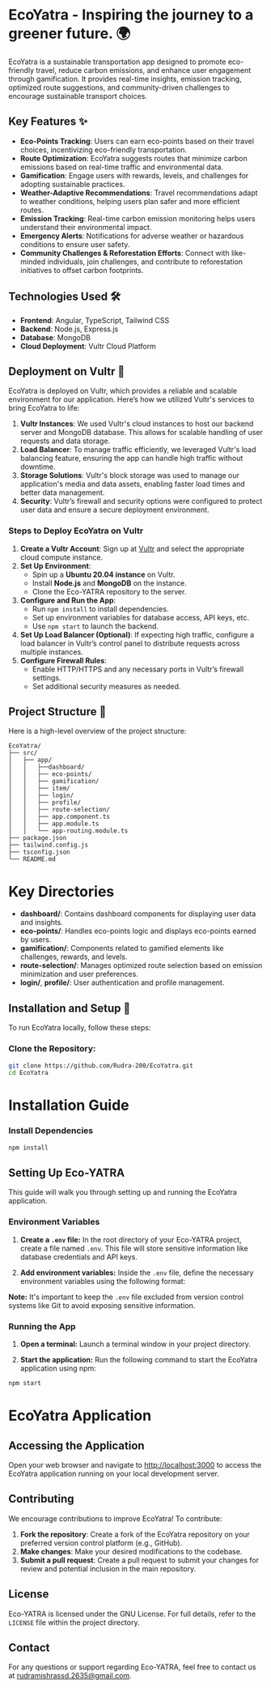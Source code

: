 # EcoYatra - Inspiring the journey to a greener future. 🌍

EcoYatra is a sustainable transportation app designed to promote eco-friendly travel, reduce carbon emissions, and enhance user engagement through gamification. It provides real-time insights, emission tracking, optimized route suggestions, and community-driven challenges to encourage sustainable transport choices.

## Key Features ✨

- **Eco-Points Tracking**: Users can earn eco-points based on their travel choices, incentivizing eco-friendly transportation.
- **Route Optimization**: EcoYatra suggests routes that minimize carbon emissions based on real-time traffic and environmental data.
- **Gamification**: Engage users with rewards, levels, and challenges for adopting sustainable practices.
- **Weather-Adaptive Recommendations**: Travel recommendations adapt to weather conditions, helping users plan safer and more efficient routes.
- **Emission Tracking**: Real-time carbon emission monitoring helps users understand their environmental impact.
- **Emergency Alerts**: Notifications for adverse weather or hazardous conditions to ensure user safety.
- **Community Challenges & Reforestation Efforts**: Connect with like-minded individuals, join challenges, and contribute to reforestation initiatives to offset carbon footprints.

## Technologies Used 🛠️

- **Frontend**: Angular, TypeScript, Tailwind CSS
- **Backend**: Node.js, Express.js
- **Database**: MongoDB
- **Cloud Deployment**: Vultr Cloud Platform

## Deployment on Vultr 🚀

EcoYatra is deployed on Vultr, which provides a reliable and scalable environment for our application. Here’s how we utilized Vultr's services to bring EcoYatra to life:

1. **Vultr Instances**: We used Vultr's cloud instances to host our backend server and MongoDB database. This allows for scalable handling of user requests and data storage.
2. **Load Balancer**: To manage traffic efficiently, we leveraged Vultr's load balancing feature, ensuring the app can handle high traffic without downtime.
3. **Storage Solutions**: Vultr's block storage was used to manage our application's media and data assets, enabling faster load times and better data management.
4. **Security**: Vultr’s firewall and security options were configured to protect user data and ensure a secure deployment environment.

### Steps to Deploy EcoYatra on Vultr

1. **Create a Vultr Account**: Sign up at [Vultr](https://www.vultr.com/) and select the appropriate cloud compute instance.
2. **Set Up Environment**:
   - Spin up a **Ubuntu 20.04 instance** on Vultr.
   - Install **Node.js** and **MongoDB** on the instance.
   - Clone the Eco-YATRA repository to the server.
3. **Configure and Run the App**:
   - Run `npm install` to install dependencies.
   - Set up environment variables for database access, API keys, etc.
   - Use `npm start` to launch the backend.
4. **Set Up Load Balancer (Optional)**: If expecting high traffic, configure a load balancer in Vultr’s control panel to distribute requests across multiple instances.
5. **Configure Firewall Rules**:
   - Enable HTTP/HTTPS and any necessary ports in Vultr’s firewall settings.
   - Set additional security measures as needed.

## Project Structure 📁

Here is a high-level overview of the project structure:

```plaintext
EcoYatra/
├── src/
│   ├── app/
│   │   ├──dashboard/
│   │   ├── eco-points/
│   │   ├── gamification/
│   │   ├── item/
│   │   ├── login/
│   │   ├── profile/
│   │   ├── route-selection/
│   │   ├── app.component.ts
│   │   ├── app.module.ts
│   │   └── app-routing.module.ts
├── package.json
├── tailwind.config.js
├── tsconfig.json
└── README.md
```
# Key Directories

- **dashboard/**: Contains dashboard components for displaying user data and insights.
- **eco-points/**: Handles eco-points logic and displays eco-points earned by users.
- **gamification/**: Components related to gamified elements like challenges, rewards, and levels.
- **route-selection/**: Manages optimized route selection based on emission minimization and user preferences.
- **login/**, **profile/**: User authentication and profile management.

## Installation and Setup 🚧

To run EcoYatra locally, follow these steps:

### Clone the Repository:

```bash
git clone https://github.com/Rudra-200/EcoYatra.git
cd EcoYatra
```
# Installation Guide

### Install Dependencies
```bash
npm install
```
## Setting Up Eco-YATRA

This guide will walk you through setting up and running the EcoYatra application.

### Environment Variables

1. **Create a `.env` file:** In the root directory of your Eco-YATRA project, create a file named `.env`. This file will store sensitive information like database credentials and API keys.

2. **Add environment variables:** Inside the `.env` file, define the necessary environment variables using the following format:

**Note:** It's important to keep the `.env` file excluded from version control systems like Git to avoid exposing sensitive information.

### Running the App

1. **Open a terminal:** Launch a terminal window in your project directory.

2. **Start the application:** Run the following command to start the EcoYatra application using npm:

```bash
npm start
```
# EcoYatra Application

## Accessing the Application
Open your web browser and navigate to [http://localhost:3000](http://localhost:3000) to access the EcoYatra application running on your local development server.

## Contributing
We encourage contributions to improve EcoYatra! To contribute:

1. **Fork the repository**: Create a fork of the EcoYatra repository on your preferred version control platform (e.g., GitHub).
2. **Make changes**: Make your desired modifications to the codebase.
3. **Submit a pull request**: Create a pull request to submit your changes for review and potential inclusion in the main repository.

## License
Eco-YATRA is licensed under the GNU License. For full details, refer to the `LICENSE` file within the project directory.

## Contact
For any questions or support regarding Eco-YATRA, feel free to contact us at [rudramishrassd.2635@gmail.com](mailto:rudramishrassd.2635@gmail.com).

